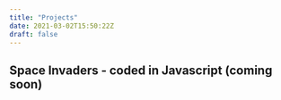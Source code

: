 ```yaml
---
title: "Projects"
date: 2021-03-02T15:50:22Z
draft: false
---
```


## Space Invaders - coded in Javascript (coming soon)